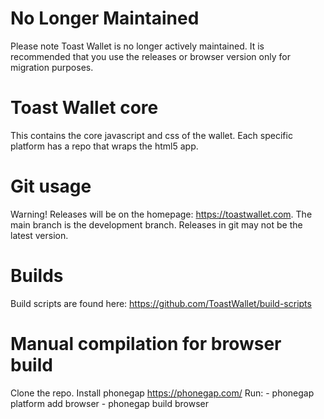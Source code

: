 # No Longer Maintained
Please note Toast Wallet is no longer actively maintained. It is recommended that you use the releases or browser version only for migration purposes.
# Toast Wallet core
This contains the core javascript and css of the wallet. Each specific platform has a repo that wraps the html5 app.
# Git usage
Warning! Releases will be on the homepage: https://toastwallet.com. The main branch is the development branch. Releases in git may not be the latest version.
# Builds
Build scripts are found here: https://github.com/ToastWallet/build-scripts
# Manual compilation for browser build
Clone the repo.
Install phonegap https://phonegap.com/
Run:
	- phonegap platform add browser
	- phonegap build browser
